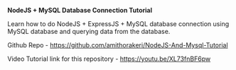**NodeJS + MySQL Database Connection Tutorial**


Learn how to do NodeJS + ExpressJS + MySQL database connection using MySQL database and querying data from the database.

Github Repo - https://github.com/amithorakeri/NodeJS-And-Mysql-Tutorial


Video Tutorial link for this repository - https://youtu.be/XL73fnBF6pw

